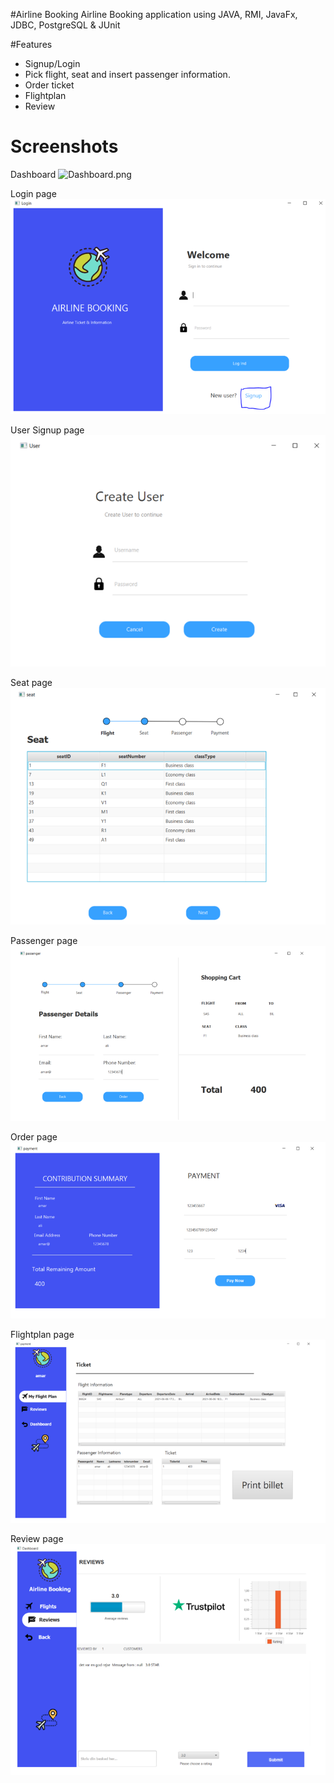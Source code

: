 #Airline Booking 
Airline Booking application using JAVA, RMI, JavaFx, JDBC, PostgreSQL & JUnit

#Features
- Signup/Login
- Pick flight, seat and insert passenger information. 
- Order ticket
- Flightplan
- Review

# Screenshots

Dashboard
![Dashboard.png](Dashboard.png)

Login page
![img_1.png](img_1.png)

User Signup page 
![img_2.png](img_2.png)

Seat page  
![img_3.png](img_3.png)

Passenger page
![img_4.png](img_4.png)

Order page 
![img_5.png](img_5.png)

Flightplan page
![img_6.png](img_6.png)

Review page
![img_7.png](img_7.png)
